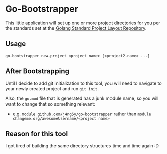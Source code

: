 # Go-Bootstrapper

This little application will set up one or more project directories for you per the standards set at the [Golang Standard Project Layout Repository](https://github.com/golang-standards/project-layout).

## Usage

`go-bootstrapper new-project <project name> [<project2-name> ...]`

## After Bootstrapping

Until I decide to add git initialization to this tool, you will need to navigate to your newly created project and run `git init`.

Also, the `go.mod` file that is generated has a junk module name, so you will want to change that so something relevant:

* e.g. `module github.com/j4ng5y/go-bootstrapper` rather than `module changeme.org/awesomeUsername/<project name>`

## Reason for this tool

I got tired of building the same directory structures time and time again :D